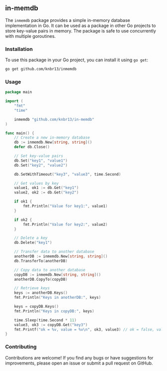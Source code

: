 ## in-memdb

The `inmemdb` package provides a simple in-memory database implementation in Go. It can be used as a package in other Go projects to store key-value pairs in memory. The package is safe to use concurrently with multiple goroutines.

### Installation

To use this package in your Go project, you can install it using `go get`:

```bash
go get github.com/knbr13/inmemdb
```

### Usage

```go
package main

import (
	"fmt"
	"time"

	inmemdb "github.com/knbr13/in-memdb"
)

func main() {
	// Create a new in-memory database
	db := inmemdb.New[string, string]()
	defer db.Close()

	// Set key-value pairs
	db.Set("key1", "value1")
	db.Set("key2", "value2")

	db.SetWithTimeout("key3", "value3", time.Second)

	// Get values by key
	value1, ok1 := db.Get("key1")
	value2, ok2 := db.Get("key2")

	if ok1 {
		fmt.Println("Value for key1:", value1)
	}

	if ok2 {
		fmt.Println("Value for key2:", value2)
	}

	// Delete a key
	db.Delete("key1")

	// Transfer data to another database
	anotherDB := inmemdb.New[string, string]()
	db.TransferTo(anotherDB)

	// Copy data to another database
	copyDB := inmemdb.New[string, string]()
	anotherDB.CopyTo(copyDB)

	// Retrieve keys
	keys := anotherDB.Keys()
	fmt.Println("Keys in anotherDB:", keys)

	keys = copyDB.Keys()
	fmt.Println("Keys in copyDB:", keys)

	time.Sleep(time.Second * 11)
	value3, ok3 := copyDB.Get("key3")
	fmt.Printf("ok = %v, value = %v\n", ok3, value3) // ok = false, value = 
}
```

### Contributing

Contributions are welcome! 
If you find any bugs or have suggestions for improvements, please open an issue or submit a pull request on GitHub.